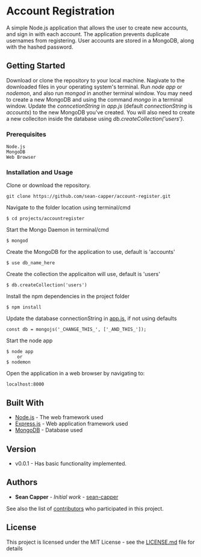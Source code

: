 # Account Registration

A simple Node.js application that allows the user to create new accounts, and sign in with each account.
The application prevents duplicate usernames from registering. User accounts are stored in a MongoDB, along
with the hashed password.

## Getting Started

Download or clone the repository to your local machine. Nagivate to the downloaded files in your operating system's
terminal. Run *node app* or *nodemon*, and also run *mongod* in another terminal window. You may need to create a new MongoDB
and using the command *mongo* in a terminal window. Update the *conncetionString* in *app.js* (default *connectionString* is *accounts*) to the new MongoDB you've created. You will also need to create a new colleciton inside the database using *db.createCollection('users')*. 

### Prerequisites

```
Node.js
MongoDB
Web Browser
```

### Installation and Usage

Clone or download the repository.
```
git clone https://github.com/sean-capper/account-register.git
```

Navigate to the folder location using terminal/cmd

```
$ cd projects/accountregister 
```

Start the Mongo Daemon in terminal/cmd

```
$ mongod
```

Create the MongoDB for the application to use, default is 'accounts'
```
$ use db_name_here
```

Create the collection the applicaiton will use, default is 'users'

```
$ db.createCollection('users') 
```

Install the npm dependencies in the project folder

```
$ npm install
```

Update the database connectionString in [app.js](app.js), if not using defaults

```
const db = mongojs('_CHANGE_THIS_', ['_AND_THIS_']);
```

Start the node app

```
$ node app
    or
$ nodemon
```

Open the application in a web browser by navigating to:

```
localhost:8000
```

## Built With

* [Node.js](https://nodejs.org/en/docs) - The web framework used
* [Express.js](https://expressjs.com/en/starter/installing.html) - Web application framework used
* [MongoDB](https://www.mongodb.com/) - Database used

## Version

* v0.0.1 - Has basic functionality implemented.

## Authors

* **Sean Capper** - *Initial work* - [sean-capper](https://github.com/sean-capper)

See also the list of [contributors](https://github.com/your/project/contributors) who participated in this project.

## License

This project is licensed under the MIT License - see the [LICENSE.md](LICENSE.md) file for details
